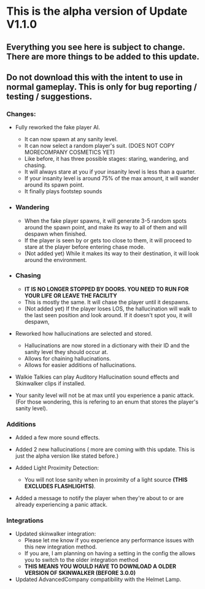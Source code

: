 # This is the alpha version of Update V1.1.0

## Everything you see here is subject to change. There are more things to be added to this update.

## Do not download this with the intent to use in normal gameplay. This is only for bug reporting / testing / suggestions.

### Changes:

- Fully reworked the fake player AI.

   - It can now spawn at any sanity level.
   - It can now select a random player's suit. (DOES NOT COPY MORECOMPANY COSMETICS YET)
   - Like before, it has three possible stages: staring, wandering, and chasing.
   - It will always stare at you if your insanity level is less than a quarter.
   - If your insanity level is around 75% of the max amount, it will wander around its spawn point.
   - It finally plays footstep sounds
     
-  ### Wandering
    - When the fake player spawns, it will generate 3-5 random spots around the spawn point, and make its way to all of them and will despawn when finished.
    - If the player is seen by or gets too close to them, it will proceed to stare at the player before entering chase mode.
    - (Not added yet) While it makes its way to their destination, it will look around the environment.

- ### Chasing
     - **IT IS NO LONGER STOPPED BY DOORS. YOU NEED TO RUN FOR YOUR LIFE OR LEAVE THE FACILITY**
     - This is mostly the same. It will chase the player until it despawns.
     - (Not added yet) If the player loses LOS, the hallucination will walk to the last seen position and look around. If it doesn't spot you, it will despawn,

- Reworked how hallucinations are selected and stored.
   - Hallucinations are now stored in a dictionary with their ID and the sanity level they should occur at.
   - Allows for chaining hallucinations.
   - Allows for easier additions of hallucinations.

- Walkie Talkies can play Auditory Hallucination sound effects and Skinwalker clips if installed.

- Your sanity level will not be at max until you experience a panic attack. (For those wondering, this is refering to an enum that stores the player's sanity level).

### Additions
- Added a few more sound effects.
  
- Added 2 new hallucinations ( more are coming with this update. This is just the alpha version like stated before.)
  
- Added Light Proximity Detection:
     - You will not lose sanity when in proximity of a light source **(THIS EXCLUDES FLASHLIGHTS)**.
  
- Added a message to notify the player when they're about to or are already experiencing a panic attack.

### Integrations

- Updated skinwalker integration:
     - Please let me know if you experience any performance issues with this new integration method.
     - If you are, I am planning on having a setting in the config the allows you to switch to the older integration method
     - **THIS MEANS YOU WOULD HAVE TO DOWNLOAD A OLDER VERSION OF SKINWALKER (BEFORE 3.0.0)**
- Updated AdvancedCompany compatibility with the Helmet Lamp.
